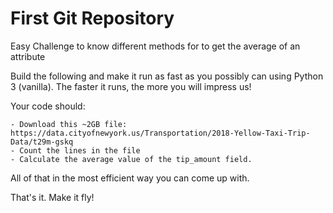 # First Git Repository

Easy Challenge to know different methods for to get the average of an attribute

Build the following and make it run as fast as you possibly can using Python 3 (vanilla). The faster it runs, the more you will impress us!

Your code should:

    - Download this ~2GB file: https://data.cityofnewyork.us/Transportation/2018-Yellow-Taxi-Trip-Data/t29m-gskq
    - Count the lines in the file
    - Calculate the average value of the tip_amount field.

All of that in the most efficient way you can come up with.

That's it. Make it fly!
